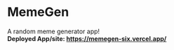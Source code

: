 # MemeGen
A random meme generator app!
<br />
<b>Deployed App/site: https://memegen-six.vercel.app/</b>
